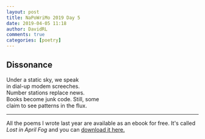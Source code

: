 ```yaml
---  
layout: post  
title: NaPoWriMo 2019 Day 5  
date: 2019-04-05 11:18  
author: DavidRL  
comments: true  
categories: [poetry] 
---  
```

  
<h2>Dissonance</h2>  
<!-- /wp:heading -->  


<p>Under a static sky, we speak<br />in dial-up modem screeches.<br />Number stations replace news.<br />Books become junk code. Still, some<br />claim to see patterns in the flux. </p>  



<hr class="wp-block-separator"/>  



<p>All the poems I wrote last year are available as an ebook for free. It's called <em>Lost in April Fog </em>and you can <a href="/aprilfog/">download it here. </a></p>  
